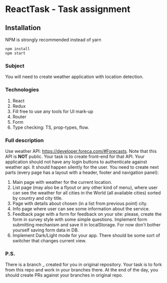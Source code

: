# ReactTask - Task assignment

## Installation

NPM is strongly recommended instead of yarn

```
npm install
npm start
```

### Subject

You will need to create weather application with location detection.

### Technologies

1. React
2. Redux
3. Fill free to use any tools for UI mark-up
4. Router
5. Form
6. Type checking: TS, prop-types, flow.

### Full description

Use weather API: https://developer.foreca.com/#Forecasts. Note that this API is **NOT** public. Your task is to create
front-end for that API. Your application should not have any login buttons to authenticate against weather api. It
should happen silently for the user. You need to create next parts (every page has a layout with a header, footer and
navigation panel):

1. Main page with weather for the current location.
2. List page (may also be a flyout or any other kind of menu), where user can see the weather for all cities in the World
   (all available cities) sorted by country and city title.
3. Page with details about chosen (in a list from previous point) city.
4. Info page where user can see some information about the service.
5. Feedback page with a form for feedback on your site: please, create the form in survey style with some simple questions.
   Implement form submitting mechanism and save it in localStorage. For now don't bother yourself saving form data in DB.
6. Implement Dark/Light mode for your app. There should be some sort of switcher that changes current view.

### P.S.

There is a branch <name>\_<surname> created for you in original repository. Your task is to fork from this repo and work
in your branches there. At the end of the day, you should create PRs against your branches in original repo.
